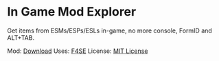 # In Game Mod Explorer
 Get items from ESMs/ESPs/ESLs in-game, no more console, FormID and ALT+TAB.
 
Mod: [Download](https://www.nexusmods.com/fallout4/mods/56922)
Uses: [F4SE](https://github.com/ianpatt/f4se)
License: [MIT License](https://mit-license.org/)